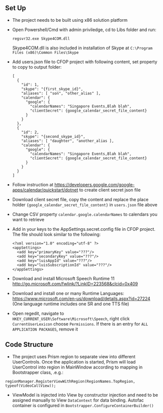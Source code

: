 ## Set Up

- The project needs to be built using x86 solution platform
- Open Powershell/Cmd with admin priviledge, cd to Libs folder and run:
  ```
  regsvr32.exe Skype4COM.dll
  ```
  Skype4COM.dll is also included in installation of Skype at `C:\Program Files (x86)\Common Files\Skype`

- Add users.json file to CFOP project with following content, set property to copy to output folder:
  ```
  [
    {
      "id": 1,
      "skype": "{first_skype_id}",
      "aliases": [ "son", "other_alias" ],
      "calendar": {
        "google": {
          "calendarNames": "Singapore Events,Blah blah",
          "clientSecret": {google_calendar_secret_file_content}
        }
      }
    },
    {
      "id": 2,
      "skype": "{second_skype_id}",
      "aliases": [ "daughter", "another_alias ],
      "calendar": {
        "google": {
          "calendarNames": "Singapore Events,Blah blah",
          "clientSecret": {google_calendar_secret_file_content}
        }
      }
    }
  ]
  ```
- Follow instruction at https://developers.google.com/google-apps/calendar/quickstart/dotnet to create client secret json file
- Download client secret file, copy the content and replace the place holder `{google_calendar_secret_file_content}` in `users.json` file above
- Change CSV property `calendar.google.calendarNames` to calendars you want to retrieve
- Add in your keys to the AppSettings.secret.config file in CFOP project.  The file should look similar to the following:
  ```
  <?xml version="1.0" encoding="utf-8" ?>
  <appSettings>
    <add key="primaryKey" value="???"/>
    <add key="secondaryKey" value="???"/>
    <add key="luisAppId" value="???"/>
    <add key="luisSubscriptionId" value="???"/>
  </appSettings>
  ```

- Download and install Microsoft Speech Runtime 11 http://go.microsoft.com/fwlink/?LinkID=223568&clcid=0x409
- Download and install one or many Runtime Languages: https://www.microsoft.com/en-us/download/details.aspx?id=27224
    (One language runtime includes one SR and one TTS file)
- Open regedit, navigate to `HKEY_CURRENT_USER\Software\Microsoft\Speech`, right click `CurrentUserLexicon` choose `Permissions`. If there is an entry for `ALL APPLICATION PACKAGES`, remove it

## Code Structure

- The project uses Prism region to separate view into different UserControls. Once the application is started, Prism will load UserControl into region in MainWindow according to mapping in Bootstrapper class, .e.g.:
```
regionManager.RegisterViewWithRegion(RegionNames.TopRegion, typeof(VideoCallView));
```

- ViewModel is injected into View by constructor injection and need to be assigned manually to View `DataContext` for data binding. Autofac container is configured in `Bootstrapper.ConfigureContainerBuilder()`